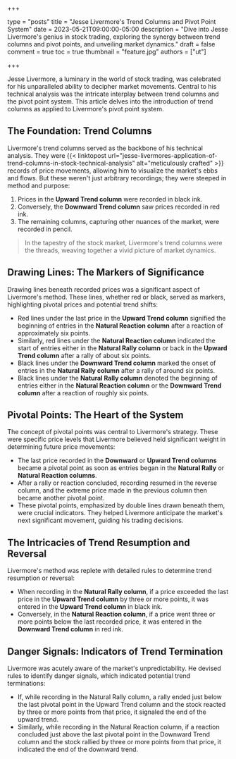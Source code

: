 +++

type = "posts"
title = "Jesse Livermore's Trend Columns and Pivot Point System"
date = 2023-05-21T09:00:00-05:00
description = "Dive into Jesse Livermore's genius in stock trading, exploring the synergy between trend columns and pivot points, and unveiling market dynamics."
draft = false
comment = true
toc = true
thumbnail = "feature.jpg"
authors = ["ut"]

+++

Jesse Livermore, a luminary in the world of stock trading, was celebrated for his unparalleled ability to decipher market movements. Central to his technical analysis was the intricate interplay between trend columns and the pivot point system. This article delves into the introduction of trend columns as applied to Livermore's pivot point system.

## The Foundation: Trend Columns
Livermore's trend columns served as the backbone of his technical analysis. They were {{< linktopost url="jesse-livermores-application-of-trend-columns-in-stock-technical-analysis" alt="meticulously crafted" >}} records of price movements, allowing him to visualize the market's ebbs and flows. But these weren't just arbitrary recordings; they were steeped in method and purpose:
 1. Prices in the **Upward Trend column** were recorded in black ink.
 2. Conversely, the **Downward Trend column** saw prices recorded in red ink.
 3. The remaining columns, capturing other nuances of the market, were recorded in pencil.

> In the tapestry of the stock market, Livermore's trend columns were the threads, weaving together a vivid picture of market dynamics.

## Drawing Lines: The Markers of Significance
Drawing lines beneath recorded prices was a significant aspect of Livermore's method. These lines, whether red or black, served as markers, highlighting pivotal prices and potential trend shifts:
 - Red lines under the last price in the **Upward Trend column** signified the beginning of entries in the **Natural Reaction column** after a reaction of approximately six points.
 - Similarly, red lines under the **Natural Reaction column** indicated the start of entries either in the **Natural Rally column** or back in the **Upward Trend column** after a rally of about six points.
 - Black lines under the **Downward Trend column** marked the onset of entries in the **Natural Rally column** after a rally of around six points.
 - Black lines under the **Natural Rally column** denoted the beginning of entries either in the **Natural Reaction column** or the **Downward Trend column** after a reaction of roughly six points.

## Pivotal Points: The Heart of the System
The concept of pivotal points was central to Livermore's strategy. These were specific price levels that Livermore believed held significant weight in determining future price movements:
 - The last price recorded in the **Downward** or **Upward Trend columns** became a pivotal point as soon as entries began in the **Natural Rally** or **Natural Reaction columns**.
 - After a rally or reaction concluded, recording resumed in the reverse column, and the extreme price made in the previous column then became another pivotal point.
 - These pivotal points, emphasized by double lines drawn beneath them, were crucial indicators. They helped Livermore anticipate the market's next significant movement, guiding his trading decisions.

## The Intricacies of Trend Resumption and Reversal
Livermore's method was replete with detailed rules to determine trend resumption or reversal:
 - When recording in the **Natural Rally column**, if a price exceeded the last price in the **Upward Trend column** by three or more points, it was entered in the **Upward Trend column** in black ink.
 - Conversely, in the **Natural Reaction column**, if a price went three or more points below the last recorded price, it was entered in the **Downward Trend column** in red ink.

## Danger Signals: Indicators of Trend Termination
Livermore was acutely aware of the market's unpredictability. He devised rules to identify danger signals, which indicated potential trend terminations:
 - If, while recording in the Natural Rally column, a rally ended just below the last pivotal point in the Upward Trend column and the stock reacted by three or more points from that price, it signaled the end of the upward trend.
 - Similarly, while recording in the Natural Reaction column, if a reaction concluded just above the last pivotal point in the Downward Trend column and the stock rallied by three or more points from that price, it indicated the end of the downward trend.
